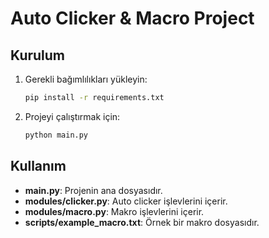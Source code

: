 # Auto Clicker & Macro Project

## Kurulum

1. Gerekli bağımlılıkları yükleyin:
    ```sh
    pip install -r requirements.txt
    ```

2. Projeyi çalıştırmak için:
    ```sh
    python main.py
    ```

## Kullanım

- **main.py**: Projenin ana dosyasıdır.
- **modules/clicker.py**: Auto clicker işlevlerini içerir.
- **modules/macro.py**: Makro işlevlerini içerir.
- **scripts/example_macro.txt**: Örnek bir makro dosyasıdır.